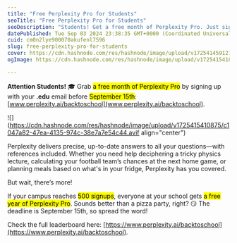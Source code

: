 ```yaml
---
title: "Free Perplexity Pro for Students"
seoTitle: "Free Perplexity Pro for Students"
seoDescription: "Students! Get a free month of Perplexity Pro. Just sign up with your .edu email, now through September 15: www.perplexity.ai/backtoschool"
datePublished: Tue Sep 03 2024 23:38:35 GMT+0000 (Coordinated Universal Time)
cuid: cm0n2lye900070akufenl7596
slug: free-perplexity-pro-for-students
cover: https://cdn.hashnode.com/res/hashnode/image/upload/v1725414591270/2581174b-f9c1-4e47-b975-bc2b3ce66ff5.jpeg
ogImage: https://cdn.hashnode.com/res/hashnode/image/upload/v1725415418420/1c732bdb-77b3-4898-b7e4-5b33c3993f22.jpeg

---
```


**Attention Students!** 🎓 Grab <mark>a free month of Perplexity Pro</mark> by signing up with your **.edu** email before <mark>September 15th</mark>: [www.perplexity.ai/backtoschool](www.perplexity.ai/backtoschool).

![](https://cdn.hashnode.com/res/hashnode/image/upload/v1725415410875/c1047a82-47ea-4135-974c-38e7a7e54c44.avif align="center")

Perplexity delivers precise, up-to-date answers to all your questions—with references included. Whether you need help deciphering a tricky physics lecture, calculating your football team’s chances at the next home game, or planning meals based on what's in your fridge, Perplexity has you covered.

But wait, there’s more!

If your campus reaches <mark>500 signups</mark>, everyone at your school gets <mark>a free year of Perplexity Pro</mark>. Sounds better than a pizza party, right? 😏 The deadline is September 15th, so spread the word!

Check the full leaderboard here: [https://www.perplexity.ai/backtoschool](https://www.perplexity.ai/backtoschool).